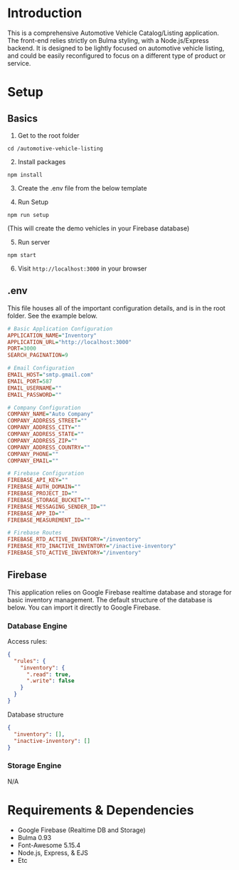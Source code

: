 # Introduction
This is a comprehensive Automotive Vehicle Catalog/Listing application. The front-end relies strictly on Bulma styling, with a Node.js/Express backend. It is designed to be lightly focused on automotive vehicle listing, and could be easily reconfigured to focus on a different type of product or service.

# Setup
## Basics
1. Get to the root folder

```
cd /automotive-vehicle-listing
```

2. Install packages

```
npm install
```

3. Create the .env file from the below template


4. Run Setup
```
npm run setup
```
(This will create the demo vehicles in your Firebase database)

5. Run server
```
npm start
```

6. Visit `http://localhost:3000` in your browser

## .env
This file houses all of the important configuration details, and is in the root folder. See the example below.

```ini
# Basic Application Configuration
APPLICATION_NAME="Inventory"
APPLICATION_URL="http://localhost:3000"
PORT=3000
SEARCH_PAGINATION=9

# Email Configuration
EMAIL_HOST="smtp.gmail.com"
EMAIL_PORT=587
EMAIL_USERNAME=""
EMAIL_PASSWORD=""

# Company Configuration
COMPANY_NAME="Auto Company"
COMPANY_ADDRESS_STREET=""
COMPANY_ADDRESS_CITY=""
COMPANY_ADDRESS_STATE=""
COMPANY_ADDRESS_ZIP=""
COMPANY_ADDRESS_COUNTRY=""
COMPANY_PHONE=""
COMPANY_EMAIL=""

# Firebase Configuration
FIREBASE_API_KEY=""
FIREBASE_AUTH_DOMAIN=""
FIREBASE_PROJECT_ID=""
FIREBASE_STORAGE_BUCKET=""
FIREBASE_MESSAGING_SENDER_ID=""
FIREBASE_APP_ID=""
FIREBASE_MEASUREMENT_ID=""

# Firebase Routes
FIREBASE_RTD_ACTIVE_INVENTORY="/inventory"
FIREBASE_RTD_INACTIVE_INVENTORY="/inactive-inventory"
FIREBASE_STO_ACTIVE_INVENTORY="/inventory"
```

## Firebase
This application relies on Google Firebase realtime database and storage for basic inventory management. The default structure of the database is below. You can import it directly to Google Firebase.

### Database Engine
Access rules:
```JSON
{
  "rules": {
    "inventory": {
      ".read": true,
      ".write": false
    }
  }
}
```

Database structure
```JSON
{
  "inventory": [],
  "inactive-inventory": []
}
```

### Storage Engine
N/A

# Requirements & Dependencies
- Google Firebase (Realtime DB and Storage)
- Bulma 0.93
- Font-Awesome 5.15.4
- Node.js, Express, & EJS
- Etc
